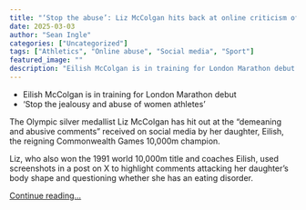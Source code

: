 ```yaml
---
title: "‘Stop the abuse’: Liz McColgan hits back at online criticism of daughter Eilish"
date: 2025-03-03
author: "Sean Ingle"
categories: ["Uncategorized"]
tags: ["Athletics", "Online abuse", "Social media", "Sport"]
featured_image: ""
description: "Eilish McColgan is in training for London Marathon debut‘Stop the jealousy and abuse of women athletes’The Olympic silver ­medallist Liz McColgan has hit out at..."
---
```


  * Eilish McColgan is in training for London Marathon debut
  * ‘Stop the jealousy and abuse of women athletes’



The Olympic silver ­medallist Liz McColgan has hit out at the “­demeaning and abusive ­comments” received on social media by her ­daughter, Eilish, the reigning Commonwealth Games 10,000m champion.

Liz, who also won the 1991 world 10,000m title and coaches Eilish, used screenshots in a post on X to highlight comments ­attacking her daughter’s body shape and ­questioning whether she has an ­eating disorder.

[Continue reading...](https://www.theguardian.com/sport/2025/mar/03/athletics-liz-mccolgan-eilish-online-abuse-london-marathon)
